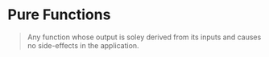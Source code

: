 # Pure Functions

> Any function whose output is soley derived from its inputs and causes no side-effects in the application.
